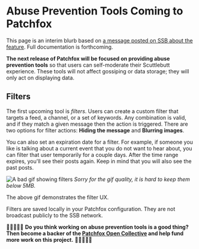 # Abuse Prevention Tools Coming to Patchfox

This page is an interim blurb based on [a message posted on SSB about the feature](ssb:%t3LIs8w3lMgEBGMY+Xk0hrJyszw0iLn4mOPKF39Q++w=.sha256). Full documentation is forthcoming.

**The next release of Patchfox will be focused on providing abuse prevention tools** so that users can self-moderate their Scuttlebutt experience. These tools will not affect gossiping or data storage; they will only act on displaying data.

## Filters

The first upcoming tool is _filters_. Users can create a custom filter that targets a feed, a channel, or a set of keywords. Any combination is valid, and if they match a given message then the action is triggered. There are two options for filter actions: **Hiding the message** and **Blurring images**.

You can also set an expiration date for a filter. For example, if someone you like is talking about a current event that you do not want to hear about, you can filter that user temporarily for a couple days. After the time range expires, you'll see their posts again. Keep in mind that you will also see the past posts.

![A bad gif showing filters](../_media/filters.gif)
_Sorry for the gif quality, it is hard to keep them below 5MB._

The above gif demonstrates the filter UX.

Filters are saved locally in your Patchfox configuration. They are not broadcast publicly to the SSB network.

🌴✨💖💕🚀 **Do you think working on abuse prevention tools is a good thing? Then become a backer of the [Patchfox Open Collective](https://opencollective.com/patchfox) and help fund more work on this project.** 🌴✨💖💕🚀 
